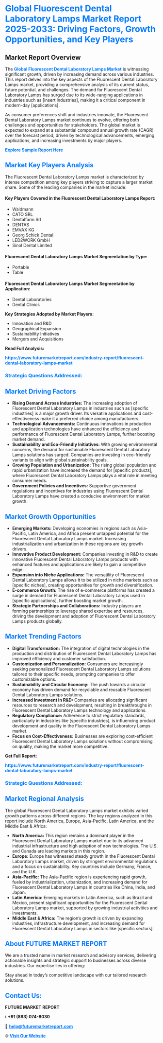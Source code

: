 <h1 style="color: #007BFF;">Global Fluorescent Dental Laboratory Lamps Market Report 2025-2033: Driving Factors, Growth Opportunities, and Key Players</h1>

<section id="overview">
<h2>Market Report Overview</h2>
<p>The <a href="https://www.futuremarketreport.com/industry-report/fluorescent-dental-laboratory-lamps-market" style="color: #007BFF; text-decoration: none;"><strong>Global Fluorescent Dental Laboratory Lamps Market</strong></a> is witnessing significant growth, driven by increasing demand across various industries. This report delves into the key aspects of the Fluorescent Dental Laboratory Lamps market, providing a comprehensive analysis of its current status, future potential, and challenges. The demand for Fluorescent Dental Laboratory Lamps has surged due to its wide-ranging applications in industries such as [insert industries], making it a critical component in modern-day [applications].</p>
<p>As consumer preferences shift and industries innovate, the Fluorescent Dental Laboratory Lamps market continues to evolve, offering both challenges and opportunities for stakeholders. The global market is expected to expand at a substantial compound annual growth rate (CAGR) over the forecast period, driven by technological advancements, emerging applications, and increasing investments by major players.</p>
</section>

<section id="overview">
<p><a href="https://www.futuremarketreport.com/request-sample/reportId=31684" style="color: #007BFF; text-decoration: none;"><strong>Explore Sample Report Here</strong></a></p>
</section>

<section id="key-players">
<h2 style="color: #007BFF;">Market Key Players Analysis</h2>
<p>The Fluorescent Dental Laboratory Lamps market is characterized by intense competition among key players striving to capture a larger market share. Some of the leading companies in the market include:</p>
<h4>Key Players Covered in the Fluorescent Dental Laboratory Lamps Report:</h4>
<ul><li>Waldmann</li><li>CATO SRL</li><li>Dentalfarm Srl</li><li>DENTAS</li><li>EMVAX KG</li><li>Georg Schick Dental</li><li>LED2WORK GmbH</li><li>Sinol Dental Limited</li></ul>
<h4>Fluorescent Dental Laboratory Lamps Market Segmentation by Type:</h4>
<ul><li>Portable</li><li>Table</li></ul>

<h4>Fluorescent Dental Laboratory Lamps Market Segmentation by Application:</h4>
<ul><li>Dental Laboratories</li><li>Dental Clinics</li></ul>
<p><strong>Key Strategies Adopted by Market Players:</strong></p>
<ul>
<li>Innovation and R&D</li>
<li>Geographical Expansion</li>
<li>Sustainability Initiatives</li>
<li>Mergers and Acquisitions</li>
</ul>
</section>

<section>
<p><strong>Read Full Analysis: </strong></p><a href="https://www.futuremarketreport.com/industry-report/fluorescent-dental-laboratory-lamps-market" style="color: #007BFF; text-decoration: none;"><strong>https://www.futuremarketreport.com/industry-report/fluorescent-dental-laboratory-lamps-market</strong></a>
<h3 style="color: #007BFF;">Strategic Questions Addressed:</h3>
</section>

<section id="driving-factors">
<h2 style="color: #007BFF;">Market Driving Factors</h2>
<ul>
<li><strong>Rising Demand Across Industries:</strong> The increasing adoption of Fluorescent Dental Laboratory Lamps in industries such as [specific industries] is a major growth driver. Its versatile applications and cost-effectiveness make it a preferred choice among manufacturers.</li>
<li><strong>Technological Advancements:</strong> Continuous innovations in production and application technologies have enhanced the efficiency and performance of Fluorescent Dental Laboratory Lamps, further boosting market demand.</li>
<li><strong>Sustainability and Eco-Friendly Initiatives:</strong> With growing environmental concerns, the demand for sustainable Fluorescent Dental Laboratory Lamps solutions has surged. Companies are investing in eco-friendly variants to align with global sustainability goals.</li>
<li><strong>Growing Population and Urbanization:</strong> The rising global population and rapid urbanization have increased the demand for [specific products], where Fluorescent Dental Laboratory Lamps plays a vital role in meeting consumer needs.</li>
<li><strong>Government Policies and Incentives:</strong> Supportive government regulations and incentives for industries using Fluorescent Dental Laboratory Lamps have created a conducive environment for market growth.</li>
</ul>
</section>

<section id="growth-opportunities">
<h2 style="color: #007BFF;">Market Growth Opportunities</h2>
<ul>
<li><strong>Emerging Markets:</strong> Developing economies in regions such as Asia-Pacific, Latin America, and Africa present untapped potential for the Fluorescent Dental Laboratory Lamps market. Increasing industrialization and urbanization in these regions are key growth drivers.</li>
<li><strong>Innovative Product Development:</strong> Companies investing in R&D to create innovative Fluorescent Dental Laboratory Lamps products with enhanced features and applications are likely to gain a competitive edge.</li>
<li><strong>Expansion into Niche Applications:</strong> The versatility of Fluorescent Dental Laboratory Lamps allows it to be utilized in niche markets such as [specific niches], creating opportunities for growth and diversification.</li>
<li><strong>E-commerce Growth:</strong> The rise of e-commerce platforms has created a surge in demand for Fluorescent Dental Laboratory Lamps used in [specific applications], further boosting market growth.</li>
<li><strong>Strategic Partnerships and Collaborations:</strong> Industry players are forming partnerships to leverage shared expertise and resources, driving the development and adoption of Fluorescent Dental Laboratory Lamps products globally.</li>
</ul>
</section>

<section id="trending-factors">
<h2 style="color: #007BFF;">Market Trending Factors</h2>
<ul>
<li><strong>Digital Transformation:</strong> The integration of digital technologies in the production and distribution of Fluorescent Dental Laboratory Lamps has improved efficiency and customer satisfaction.</li>
<li><strong>Customization and Personalization:</strong> Consumers are increasingly seeking personalized Fluorescent Dental Laboratory Lamps solutions tailored to their specific needs, prompting companies to offer customizable options.</li>
<li><strong>Sustainability and Circular Economy:</strong> The push towards a circular economy has driven demand for recyclable and reusable Fluorescent Dental Laboratory Lamps solutions.</li>
<li><strong>Increased Investment in R&D:</strong> Companies are allocating significant resources to research and development, resulting in breakthroughs in Fluorescent Dental Laboratory Lamps technology and applications.</li>
<li><strong>Regulatory Compliance:</strong> Adherence to strict regulatory standards, particularly in industries like [specific industries], is influencing product development and quality in the Fluorescent Dental Laboratory Lamps market.</li>
<li><strong>Focus on Cost-Effectiveness:</strong> Businesses are exploring cost-efficient Fluorescent Dental Laboratory Lamps solutions without compromising on quality, making the market more competitive.</li>
</ul>
</section>

<section>
<p><strong>Get Full Report: </strong></p><a href="https://www.futuremarketreport.com/industry-report/fluorescent-dental-laboratory-lamps-market" style="color: #007BFF; text-decoration: none;"><strong>https://www.futuremarketreport.com/industry-report/fluorescent-dental-laboratory-lamps-market</strong></a>
<h3 style="color: #007BFF;">Strategic Questions Addressed:</h3>
</section>


<section id="regional-analysis">
<h2 style="color: #007BFF;">Market Regional Analysis</h2>
<p>The global Fluorescent Dental Laboratory Lamps market exhibits varied growth patterns across different regions. The key regions analyzed in this report include North America, Europe, Asia-Pacific, Latin America, and the Middle East & Africa:</p>
<ul>
<li><strong>North America:</strong> This region remains a dominant player in the Fluorescent Dental Laboratory Lamps market due to its advanced industrial infrastructure and high adoption of new technologies. The U.S. and Canada are leading markets in this region.</li>
<li><strong>Europe:</strong> Europe has witnessed steady growth in the Fluorescent Dental Laboratory Lamps market, driven by stringent environmental regulations and a focus on sustainability. Key countries include Germany, France, and the U.K.</li>
<li><strong>Asia-Pacific:</strong> The Asia-Pacific region is experiencing rapid growth, fueled by industrialization, urbanization, and increasing demand for Fluorescent Dental Laboratory Lamps in countries like China, India, and Japan.</li>
<li><strong>Latin America:</strong> Emerging markets in Latin America, such as Brazil and Mexico, present significant opportunities for the Fluorescent Dental Laboratory Lamps market, supported by growing industrial activities and investments.</li>
<li><strong>Middle East & Africa:</strong> The region’s growth is driven by expanding industries, infrastructure development, and increasing demand for Fluorescent Dental Laboratory Lamps in sectors like [specific sectors].</li>
</ul>
</section>

<footer>
<h2 style="color: #007BFF;">About FUTURE MARKET REPORT</h2>
<p>We are a trusted name in market research and advisory services, delivering actionable insights and strategic support to businesses across diverse industries. Our expertise lies in offering:</p>

<p>Stay ahead in today’s competitive landscape with our tailored research solutions.</p>

<h2 style="color: #007BFF;">Contact Us:</h2>
<p><strong>FUTURE MARKET REPORT</strong></p>
<p>📞 <strong>+91 (883) 074-8030</strong></p>
<p>📧 <strong><a href="mailto:help@futuremarketreport.com" style="color: #007BFF;">help@futuremarketreport.com</a></strong></p>
<p>🌐 <strong><a href="https://www.futuremarketreport.com/" style="color: #007BFF;">Visit Our Website</a></strong></p>
</footer>